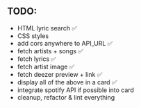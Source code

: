 ## TODO: 
  * HTML lyric search ✅
  * CSS styles 
  * add cors anywhere to API_URL ✅
  * fetch artists + songs  ✅
  * fetch lyrics ✅
  * fetch artist image ✅
  * fetch deezer preview + link ✅
  * display all of the above in a card  ✅
  * integrate spotify API if possible into card 
  * cleanup, refactor & lint everything 
